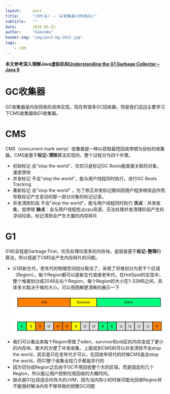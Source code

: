 ```yaml
---
layout:     post
title:      "JVM(五) -- GC收集器(CMS和G1)"
subtitle:   ""
date:       2020-05-31
author:     "OakesWu"
header-img: "img/post-bg-2015.jpg"
tags:
    - JVM
---
```


**本文参考深入理解Java虚拟机和[Understanding the G1 Garbage Collector – Java 9](https://www.dynatrace.com/news/blog/understanding-g1-garbage-collector-java-9)**

# GC收集器
GC收集器是内存回收的具体实现，现在有很多GC回收器，但是我们这边主要学习下CMS收集器和G1收集器。

# CMS
CMS（concurrent mark serrp）收集器是一种以获取最短回收停顿为目标的收集器。CMS是基于**标记-清除**算法实现的，整个过程分为四个步骤。
- 初始标记 会"stop the world"，仅仅只是标记GC Roots能直接关联的对象，速度很快
- 并发标记 不会"stop the world"，能与用户线程同时执行，进行GC Roots Tracking
- 重新标记 会"stop the world" ，为了修正并发标记期间因用户程序继续运作而导致标记产生变动的那一部分对象的标记记录。
- 并发清除阶段 不会"stop the world"，能与用户线程同时执行
**优点**：并发收集，低停顿
**缺点**：会与用户线程抢占cpu资源，无法处理并发清理阶段产生的浮动垃圾，标记清除会产生大量的内存碎片

# G1
G1的全程是Garbage First，优先处理垃圾多的内存块。底层是基于**标记-整理**的算法，所以规避了CMS会产生内存碎片的问题。
- G1将新生代，老年代的物理空间划分取消了，采用了将堆划分为若干个区域（Region）。每个Region都可以是新生代或者老年代，在HotSpot的实现中，整个堆被划分成2048左右个Region，每个Region的大小在1-32MB之间，具体多大取决于堆的大小。可以用图解更清晰的展示一下
![一般GC内存分布](/img/doc/jvm/jvm5one.png)
![G1内存分布](/img/doc/jvm/jvm5two.png)
- 我们可以看出来每个Region导致了eden，survivor和old区的内存变成了更小的内存块，极大的方便了并发收集。上面说到CMS的可以并发清除不会stop the world，其实是只在老年代才可以，在回收年轻代的时候CMS是会stop the world。而G1整个收集全程几乎都是并行的
- 因为切分成Region之后由于GC不用回收整个大的区域，而是固定的几个Region，所以能让用户控制垃圾回收的大概时间。
- 缺点是G1比较适合内存大的JVM，因为当内存小的时候可能光回收Region并不能很好解决内存不够导致的频繁GC问题

